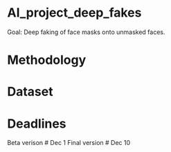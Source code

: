 # AI_project_deep_fakes

Goal: Deep faking of face masks onto unmasked faces.

# Methodology

# Dataset

# Deadlines

  Beta verison  # Dec 1 
  Final version # Dec 10
